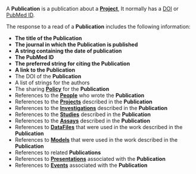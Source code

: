 A **Publication** is a publication about a [**Project**](#tag/projects.md), It normally has a [DOI](http://www.doi.org/) or [PubMed ID](https://en.wikipedia.org/wiki/Wikipedia:PMID).

The response to a read of a **Publication** includes the following information:

* **The title of the Publication**
* **The journal in which the Publication is published**
* **A string containing the date of publication**
* **The PubMed ID**
* **The preferred string for citing the Publication**
* **A link to the Publication**
* The DOI of the **Publication**
* A list of strings for the authors
* The sharing [**Policy**](#section/Policy) for the **Publication**
* References to the [**People**](#tag/people) who wrote the **Publication**
* References to the [**Projects**](#tag/projects) described in the **Publication**
* References to the [**Investigations**](#tag/investigations) described in the **Publication**
* References to the [**Studies**](#tag/studies) described in the **Publication**
* References to the [**Assays**](#tag/assays) described in the **Publication**
* References to [**DataFiles**](#tag/dataFiles) that were used in the work described in the **Publication**
* References to [**Models**](#tag/models) that were used in the work described in the **Publication**
* References to related **Publications**
* References to [**Presentations**](#tag/presentations) associated with the **Publication**
* References to [**Events**](#tag/events) associated with the **Publication**

